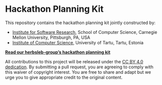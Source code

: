 # Hackathon Planning Kit

This repository contains the hackathon planning kit jointly constructed by:
-	[Institute for Software Research](https://www.isri.cmu.edu/), School of Computer Science, Carnegie Mellon University, Pittsburgh, PA, USA
-	[Institute of Computer Science](https://www.cs.ut.ee/en), University of Tartu, Tartu, Estonia


[**Read our herbsleb-group’s hackathon planning kit**](https://hackathon-planning-kit.org/)


All contributions to this project will be released under the [CC BY 4.0 dedication](https://creativecommons.org/licenses/by/4.0/). By submitting a pull request, you are agreeing to comply with this waiver of copyright interest. You are free to share and adapt but we urge you to give appropriate credit to the original content.

